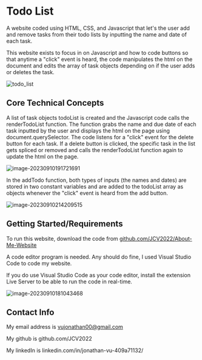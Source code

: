 # Todo List

A website coded using HTML, CSS, and Javascript that let's the user add and remove tasks from their todo lists by inputting the name and date of each task. 

This website exists to focus in on Javascript and how to code buttons so that anytime a "click" event is heard, the code manipulates the html on the document and edits the array of task objects depending on if the user adds or deletes the task.



![todo_list](img/todo_list.gif)

## Core Technical Concepts

A list of task objects todoList is created and the Javascript code calls the renderTodoList function. The function grabs the name and due date of each task inputted by the user and displays the html on the page using document.querySelector. The code listens for a "click" event for the delete button for each task. If a delete button is clicked, the specific task in the list gets spliced or removed and calls the renderTodoList function again to update the html on the page.

![image-20230910191721691](C:\Users\jonat\AppData\Roaming\Typora\typora-user-images\image-20230910191721691.png)

In the addTodo function, both types of inputs (the names and dates) are stored in two constant variables and are added to the todoList array as objects whenever the "click" event is heard from the add button. 

![image-20230910214209515](C:\Users\jonat\AppData\Roaming\Typora\typora-user-images\image-20230910214209515.png)

## Getting Started/Requirements

To run this website, download the code from [github.com/JCV2022/About-Me-Website](https://github.com/JCV2022/About-Me-Website)

A code editor program is needed. Any should do fine, I used Visual Studio Code to code my website.

If you do use Visual Studio Code as your code editor, install the extension Live Server to be able to run the code in real-time.

![image-20230910181043468](C:\Users\jonat\AppData\Roaming\Typora\typora-user-images\image-20230910181043468.png)

## Contact Info

My email address is vujonathan00@gmail.com

My github is github.com/JCV2022

My linkedIn is linkedin.com/in/jonathan-vu-409a71132/
